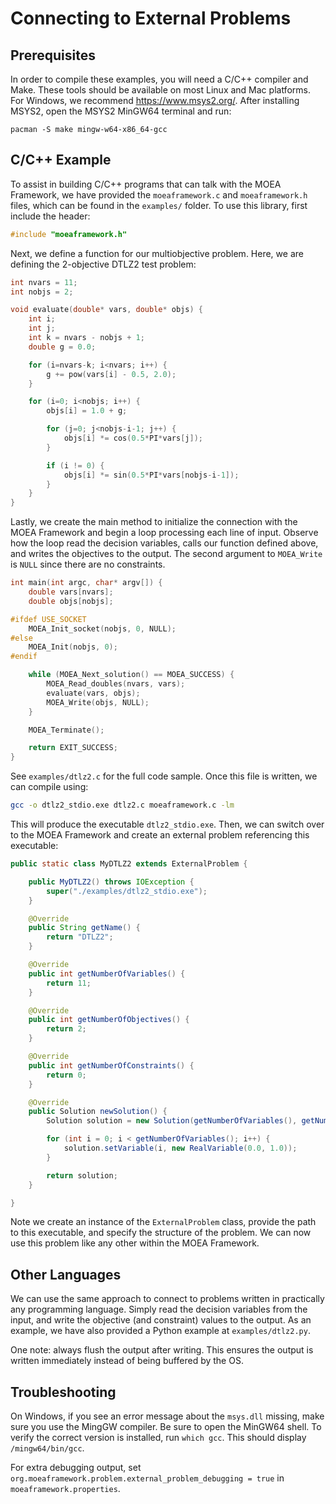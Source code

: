 # Connecting to External Problems

## Prerequisites

In order to compile these examples, you will need a C/C++ compiler and Make.  These tools should be available on
most Linux and Mac platforms.  For Windows, we recommend https://www.msys2.org/.  After installing MSYS2, open the
MSYS2 MinGW64 terminal and run:

```
pacman -S make mingw-w64-x86_64-gcc
```

## C/C++ Example

To assist in building C/C++ programs that can talk with the MOEA Framework, we have provided the `moeaframework.c`
and `moeaframework.h` files, which can be found in the `examples/` folder.  To use this library, first include
the header:

<!-- c:examples/dtlz2.c [20:20] -->

```c
#include "moeaframework.h"
```

Next, we define a function for our multiobjective problem.  Here, we are defining the 2-objective DTLZ2 test problem:

<!-- c:examples/dtlz2.c [24:51] -->

```c
int nvars = 11;
int nobjs = 2;

void evaluate(double* vars, double* objs) {
    int i;
    int j;
    int k = nvars - nobjs + 1;
    double g = 0.0;

    for (i=nvars-k; i<nvars; i++) {
        g += pow(vars[i] - 0.5, 2.0);
    }

    for (i=0; i<nobjs; i++) {
        objs[i] = 1.0 + g;

        for (j=0; j<nobjs-i-1; j++) {
            objs[i] *= cos(0.5*PI*vars[j]);
        }

        if (i != 0) {
            objs[i] *= sin(0.5*PI*vars[nobjs-i-1]);
        }
    }
}
```

Lastly, we create the main method to initialize the connection with the MOEA Framework and begin a loop processing each
line of input.  Observe how the loop read the decision variables, calls our function defined above, and writes the
objectives to the output.  The second argument to `MOEA_Write` is `NULL` since there are no constraints.


<!-- c:examples/dtlz2.c [57-76] -->

```c
int main(int argc, char* argv[]) {
    double vars[nvars];
    double objs[nobjs];

#ifdef USE_SOCKET
    MOEA_Init_socket(nobjs, 0, NULL);
#else
    MOEA_Init(nobjs, 0);
#endif

    while (MOEA_Next_solution() == MOEA_SUCCESS) {
        MOEA_Read_doubles(nvars, vars);
        evaluate(vars, objs);
        MOEA_Write(objs, NULL);
    }

    MOEA_Terminate();

    return EXIT_SUCCESS;
}
```

See `examples/dtlz2.c` for the full code sample.  Once this file is written, we can compile using:

<!-- bash:examples/Makefile [15:15] -->

```bash
gcc -o dtlz2_stdio.exe dtlz2.c moeaframework.c -lm
```

This will produce the executable `dtlz2_stdio.exe`.  Then, we can switch over to the MOEA Framework and create an
external problem referencing this executable:

<!-- java:examples/org/moeaframework/examples/external/ExternalProblemWithStdio.java [61:98] -->

```java
public static class MyDTLZ2 extends ExternalProblem {

    public MyDTLZ2() throws IOException {
        super("./examples/dtlz2_stdio.exe");
    }

    @Override
    public String getName() {
        return "DTLZ2";
    }

    @Override
    public int getNumberOfVariables() {
        return 11;
    }

    @Override
    public int getNumberOfObjectives() {
        return 2;
    }

    @Override
    public int getNumberOfConstraints() {
        return 0;
    }

    @Override
    public Solution newSolution() {
        Solution solution = new Solution(getNumberOfVariables(), getNumberOfObjectives());

        for (int i = 0; i < getNumberOfVariables(); i++) {
            solution.setVariable(i, new RealVariable(0.0, 1.0));
        }

        return solution;
    }

}
```

Note we create an instance of the `ExternalProblem` class, provide the path to this executable, and specify the
structure of the problem.  We can now use this problem like any other within the MOEA Framework.

## Other Languages

We can use the same approach to connect to problems written in practically any programming language.  Simply read the
decision variables from the input, and write the objective (and constraint) values to the output.  As an example, we
have also provided a Python example at `examples/dtlz2.py`.

One note: always flush the output after writing.  This ensures the output is written immediately instead of being
buffered by the OS.

## Troubleshooting

On Windows, if you see an error message about the `msys.dll` missing, make sure you use the MingGW compiler.  Be sure
to open the MinGW64 shell.  To verify the correct version is installed, run `which gcc`.  This should display
`/mingw64/bin/gcc`.

For extra debugging output, set `org.moeaframework.problem.external_problem_debugging = true` in
`moeaframework.properties`.
